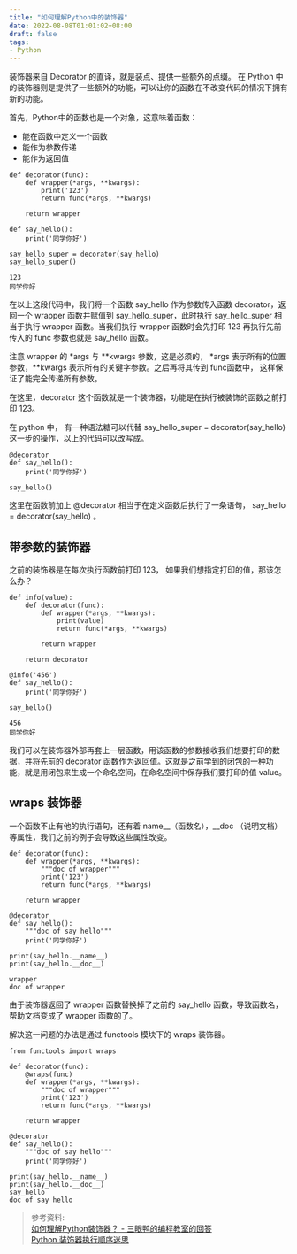 ```yaml
---
title: "如何理解Python中的装饰器"
date: 2022-08-08T01:01:02+08:00
draft: false
tags:
- Python
---
```


装饰器来自 Decorator 的直译，就是装点、提供一些额外的点缀。
在 Python 中的装饰器则是提供了一些额外的功能，可以让你的函数在不改变代码的情况下拥有新的功能。

首先，Python中的函数也是一个对象，这意味着函数：
- 能在函数中定义一个函数
- 能作为参数传递
- 能作为返回值

```
def decorator(func):
    def wrapper(*args, **kwargs):
        print('123')
        return func(*args, **kwargs)

    return wrapper

def say_hello():
    print('同学你好')

say_hello_super = decorator(say_hello)
say_hello_super()
```

```
123
同学你好
```

在以上这段代码中，我们将一个函数 say_hello 作为参数传入函数 decorator，返回一个 wrapper 函数并赋值到 say_hello_super，此时执行 say_hello_super 相当于执行 wrapper 函数。当我们执行 wrapper 函数时会先打印 123 再执行先前传入的 func 参数也就是 say_hello 函数。

注意 wrapper 的 *args 与 **kwargs 参数，这是必须的， *args 表示所有的位置参数，**kwargs 表示所有的关键字参数。之后再将其传到 func函数中， 这样保证了能完全传递所有参数。

在这里，decorator 这个函数就是一个装饰器，功能是在执行被装饰的函数之前打印 123。

在 python 中， 有一种语法糖可以代替 say_hello_super = decorator(say_hello) 这一步的操作，以上的代码可以改写成。

```
@decorator
def say_hello():
    print('同学你好')

say_hello()
```

这里在函数前加上 @decorator 相当于在定义函数后执行了一条语句， say_hello = decorator(say_hello) 。

## 带参数的装饰器

之前的装饰器是在每次执行函数前打印 123， 如果我们想指定打印的值，那该怎么办？

```
def info(value):
    def decorator(func):
        def wrapper(*args, **kwargs):
            print(value)
            return func(*args, **kwargs)

        return wrapper

    return decorator

@info('456')
def say_hello():
    print('同学你好')

say_hello()
```

```
456
同学你好
```

我们可以在装饰器外部再套上一层函数，用该函数的参数接收我们想要打印的数据，并将先前的 decorator 函数作为返回值。这就是之前学到的闭包的一种功能，就是用闭包来生成一个命名空间，在命名空间中保存我们要打印的值 value。

## wraps 装饰器

一个函数不止有他的执行语句，还有着 name__（函数名），__doc （说明文档）等属性，我们之前的例子会导致这些属性改变。

```
def decorator(func):
    def wrapper(*args, **kwargs):
        """doc of wrapper"""
        print('123')
        return func(*args, **kwargs)

    return wrapper

@decorator
def say_hello():
    """doc of say hello"""
    print('同学你好')

print(say_hello.__name__)
print(say_hello.__doc__)
```

```
wrapper
doc of wrapper
```

由于装饰器返回了 wrapper 函数替换掉了之前的 say_hello 函数，导致函数名，帮助文档变成了 wrapper 函数的了。

解决这一问题的办法是通过 functools 模块下的 wraps 装饰器。

```
from functools import wraps

def decorator(func):
    @wraps(func)
    def wrapper(*args, **kwargs):
        """doc of wrapper"""
        print('123')
        return func(*args, **kwargs)

    return wrapper

@decorator
def say_hello():
    """doc of say hello"""
    print('同学你好')

print(say_hello.__name__)
print(say_hello.__doc__)
say_hello
doc of say hello
```

> 参考资料:  
> [如何理解Python装饰器？ - 三眼鸭的编程教室的回答](https://www.zhihu.com/question/26930016/answer/1904166977)  
>  [Python 装饰器执行顺序迷思](https://segmentfault.com/a/1190000007837364)
